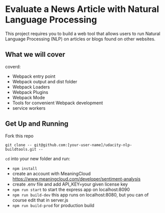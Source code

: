# Evaluate a News Article with Natural Language Processing


This project requires you to build a web tool that allows users to run Natural Language Processing (NLP) on articles or blogs found on other websites.

## What we will cover

coverd:

- Webpack entry point
- Webpack output and dist folder
- Webpack Loaders
- Webpack Plugins
- Webpack Mode
- Tools for convenient Webpack development
- service workers


## Get Up and Running

Fork this repo

```
git clone -- git@github.com:[your-user-name]/udacity-nlp-buildtools.git --
```

`cd` into your new folder and run:
- ```npm install```
- create an account with MeaningCloud https://www.meaningcloud.com/developer/sentiment-analysis
- create .env file and add API_KEY=your given  license key
- ```npm run start``` to start the express app  on localhost:8090
- ```npm run build-dev``` this app runs on localhost:8080, but you can of course edit that in server.js
- ```npm run build-prod``` for production build
